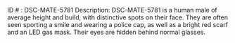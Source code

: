 ID # : DSC-MATE-5781
Description: DSC-MATE-5781 is a human male of average height and build, with distinctive spots on their face. They are often seen sporting a smile and wearing a police cap, as well as a bright red scarf and an LED gas mask. Their eyes are hidden behind normal glasses.